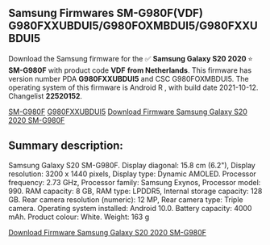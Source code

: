 <h2>Samsung Firmwares SM-G980F(VDF) G980FXXUBDUI5/G980FOXMBDUI5/G980FXXUBDUI5</h2>
Download the Samsung firmware for the ✅ <strong>Samsung Galaxy S20 2020 </strong> ⭐ <strong>SM-G980F</strong> with product code <strong>VDF</strong> <strong> from Netherlands</strong>. This firmware has version number PDA <strong>G980FXXUBDUI5</strong> and CSC G980FOXMBDUI5. The operating system of this firmware is Android R , with build date 2021-10-12. Changelist <strong>22520152</strong>.


[SM-G980F](https://samfirm.shop/samsung/model/SM-G980F)
[G980FXXUBDUI5](https://samfirm.shop/samsung/pda/G980FXXUBDUI5)
[Download Firmware Samsung Galaxy S20 2020 SM-G980F](https://samfirm.shop/samsung/firmware/464995)
<h2>Summary description:</h2>
<p>Samsung Galaxy S20 SM-G980F. Display diagonal: 15.8 cm (6.2"), Display resolution: 3200 x 1440 pixels, Display type: Dynamic AMOLED. Processor frequency: 2.73 GHz, Processor family: Samsung Exynos, Processor model: 990. RAM capacity: 8 GB, RAM type: LPDDR5, Internal storage capacity: 128 GB. Rear camera resolution (numeric): 12 MP, Rear camera type: Triple camera. Operating system installed: Android 10.0. Battery capacity: 4000 mAh. Product colour: White. Weight: 163 g</p>


[Download Firmware Samsung Galaxy S20 2020 SM-G980F](https://samfirm.shop/samsung/firmware/464995)
